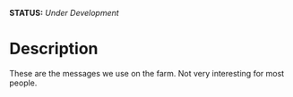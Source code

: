 **STATUS:** *Under Development*

# Description

These are the messages we use on the farm.  Not very interesting for most people.
